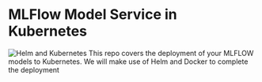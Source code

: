 # MLFlow Model Service in Kubernetes
![Helm and Kubernetes](https://res.cloudinary.com/practicaldev/image/fetch/s--qDyZSKeq--/c_limit%2Cf_auto%2Cfl_progressive%2Cq_auto%2Cw_880/https://cdn-images-1.medium.com/max/960/1*vYjNPycxLPi6nv7fDPoBwQ.png)
This repo covers the deployment of your MLFLOW models to Kubernetes. We will make use of Helm and Docker to complete the deployment
